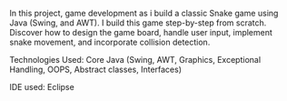 In this project, game development as i build a classic Snake game using Java (Swing, and AWT).
I build this game step-by-step from scratch. Discover how to design the game board, handle user input, implement snake movement,
and incorporate collision detection.

Technologies Used: Core Java (Swing, AWT, Graphics, Exceptional Handling, OOPS, Abstract classes, Interfaces)

IDE used: Eclipse
